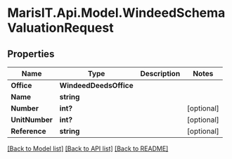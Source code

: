 
# MarisIT.Api.Model.WindeedSchemaValuationRequest

## Properties

Name | Type | Description | Notes
------------ | ------------- | ------------- | -------------
**Office** | **WindeedDeedsOffice** |  | 
**Name** | **string** |  | 
**Number** | **int?** |  | [optional] 
**UnitNumber** | **int?** |  | [optional] 
**Reference** | **string** |  | [optional] 

[[Back to Model list]](../README.md#documentation-for-models)
[[Back to API list]](../README.md#documentation-for-api-endpoints)
[[Back to README]](../README.md)

